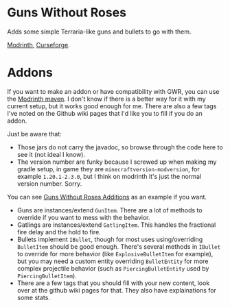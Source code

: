 # Guns Without Roses

Adds some simple Terraria-like guns and bullets to go with them.

[Modrinth](https://modrinth.com/mod/guns-without-roses), [Curseforge](https://www.curseforge.com/minecraft/mc-mods/guns-without-roses).

# Addons

If you want to make an addon or have compatibility with GWR, you can use the [Modrinth maven](https://support.modrinth.com/en/articles/8801191-modrinth-maven). I don't know if there is a better way for it with my current setup, but it works good enough for me. There are also a few tags I've noted on the Github wiki pages that I'd like you to fill if you do an addon.

Just be aware that:

* Those jars do not carry the javadoc, so browse through the code here to see it (not ideal I know).
* The version number are funky because I screwed up when making my gradle setup, in game they are `minecraftversion-modversion`, for example `1.20.1-2.3.0`, but I think on modrinth it's just the normal version number. Sorry.

You can see [Guns Without Roses Additions](https://github.com/Lykrast/GunsWithoutRosesAdditions) as an example if you want.

* Guns are instances/extend `GunItem`. There are a lot of methods to override if you want to mess with the behavior.
* Gatlings are instances/extend `GatlingItem`. This handles the fractional fire delay and the hold to fire.
* Bullets implement `IBullet`, though for most uses using/overriding `BulletItem` should be good enough. There's several methods in `IBullet` to override for more behavior (like `ExplosiveBulletItem` for example), but you may need a custom entity overriding `BulletEntity` for more complex projectile behavior (such as `PiercingBulletEntity` used by `PiercingBulletItem`).
* There are a few tags that you should fill with your new content, look over at the github wiki pages for that. They also have explainations for some stats.